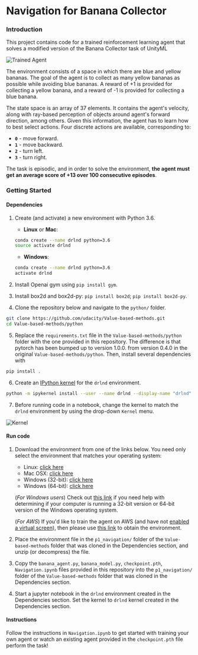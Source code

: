 [//]: # (Image References)

[image1]: https://user-images.githubusercontent.com/10624937/42135619-d90f2f28-7d12-11e8-8823-82b970a54d7e.gif "Trained Agent"
[image2]: https://user-images.githubusercontent.com/10624937/42386929-76f671f0-8106-11e8-9376-f17da2ae852e.png "Kernel"

# Navigation for Banana Collector

### Introduction

This project contains code for a trained reinforcement learning agent that solves a modified version of the Banana Collector task of UnityML 

![Trained Agent][image1]

  

The environment consists of a space in which there are blue and yellow bananas. The goal of the agent is to collect as many yellow bananas as possible while avoiding blue bananas. A reward of +1 is provided for collecting a yellow banana, and a reward of -1 is provided for collecting a blue banana.

The state space is an array of 37 elements. It contains the agent's velocity, along with ray-based perception of objects around agent's forward direction, among others. Given this information, the agent has to learn how to best select actions.  Four discrete actions are available, corresponding to:
- **`0`** - move forward.
- **`1`** - move backward.
- **`2`** - turn left.
- **`3`** - turn right.

The task is episodic, and in order to solve the environment, **the agent must get an average score of +13 over 100 consecutive episodes**.



### Getting Started

#### Dependencies
1. Create (and activate) a new environment with Python 3.6.

	- __Linux__ or __Mac__: 
	```bash
	conda create --name drlnd python=3.6
	source activate drlnd
	```
	- __Windows__: 
	```bash
	conda create --name drlnd python=3.6 
	activate drlnd
	```
2. Install Openai gym using `pip install gym`.
3. Install box2d and box2d-py: `pip install box2d`; `pip install box2d-py`. 
4. Clone the repository below and navigate to the `python/` folder.
```bash
git clone https://github.com/udacity/Value-based-methods.git
cd Value-based-methods/python
```
5. Replace the `requirements.txt` file in the `Value-based-methods/python` folder with the one provided in this repository. The difference is that pytorch has been bumped up to version 1.0.0. from version 0.4.0 in the original `Value-based-methods/python`. Then, install several dependencies with 

```bash
pip install .
```

6. Create an [IPython kernel](http://ipython.readthedocs.io/en/stable/install/kernel_install.html) for the `drlnd` environment. 

```bash
python -m ipykernel install --user --name drlnd --display-name "drlnd"
```

7. Before running code in a notebook, change the kernel to match the `drlnd` environment by using the drop-down `Kernel` menu. 

![Kernel][image2]

#### Run code

1. Download the environment from one of the links below.  You need only select the environment that matches your operating system:
    - Linux: [click here](https://s3-us-west-1.amazonaws.com/udacity-drlnd/P1/Banana/Banana_Linux.zip)
    - Mac OSX: [click here](https://s3-us-west-1.amazonaws.com/udacity-drlnd/P1/Banana/Banana.app.zip)
    - Windows (32-bit): [click here](https://s3-us-west-1.amazonaws.com/udacity-drlnd/P1/Banana/Banana_Windows_x86.zip)
    - Windows (64-bit): [click here](https://s3-us-west-1.amazonaws.com/udacity-drlnd/P1/Banana/Banana_Windows_x86_64.zip)
    
    (_For Windows users_) Check out [this link](https://support.microsoft.com/en-us/help/827218/how-to-determine-whether-a-computer-is-running-a-32-bit-version-or-64) if you need help with determining if your computer is running a 32-bit version or 64-bit version of the Windows operating system.

    (_For AWS_) If you'd like to train the agent on AWS (and have not [enabled a virtual screen](https://github.com/Unity-Technologies/ml-agents/blob/master/docs/Training-on-Amazon-Web-Service.md)), then please use [this link](https://s3-us-west-1.amazonaws.com/udacity-drlnd/P1/Banana/Banana_Linux_NoVis.zip) to obtain the environment.

2. Place the environment file in the `p1_navigation/` folder of the `Value-based-methods` folder that was cloned in the Dependencies section, and unzip (or decompress) the file.

3. Copy the `banana_agent.py`, `banana_model.py`, `checkpoint.pth`, `Navigation.ipynb` files provided in this repository into the `p1_navigation/` folder of the `Value-based-methods` folder that was cloned in the Dependencies section. 

4. Start a jupyter notebook in the `drlnd` environment created in the Dependencies section. Set the kernel to `drlnd` kernel created in the Dependencies section.

#### Instructions

Follow the instructions in `Navigation.ipynb` to get started with training your own agent or watch an existing agent provided  in the `checkpoint.pth` file perform the task!

